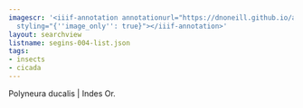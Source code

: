 ```yaml
---
imagescr: '<iiif-annotation annotationurl="https://dnoneill.github.io/annotations/segins-004-2.json"
  styling="{''image_only'': true}"></iiif-annotation>'
layout: searchview
listname: segins-004-list.json
tags:
- insects
- cicada
---
```

Polyneura ducalis | Indes Or. 
